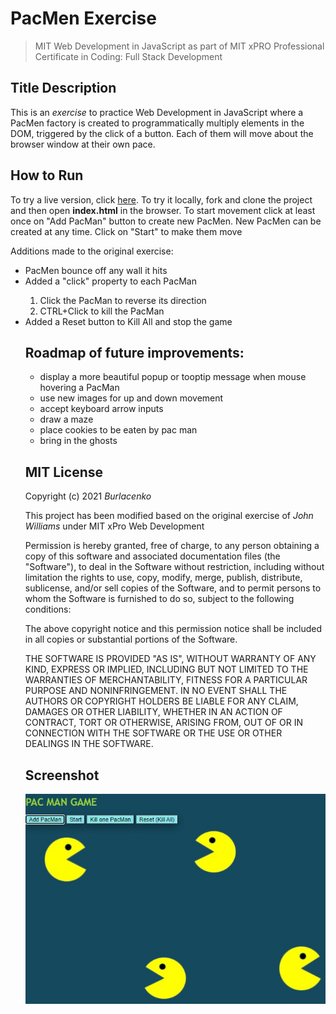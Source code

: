 # PacMen Exercise
>MIT Web Development in JavaScript as part of MIT xPRO Professional Certificate in Coding: Full Stack Development</h1>

<h2>Title Description</h2>
This is an <em>exercise</em> to practice Web Development in JavaScript where a PacMen factory is created to programmatically multiply elements in the DOM, triggered by the click of a button. Each of them will move about the browser window at their own pace.

<h2>How to Run</h2>
To try a live version, click <a href="https://burlacenko.github.io/PacMen/index.html">here</a>. To try it locally, fork and clone the project and then open <strong>index.html</strong> in the browser.
To start movement click at least once on "Add PacMan" button to create new PacMen. New PacMen can be created at any time.
Click on "Start" to make them move
<p>Additions made to the original exercise:</p>
<ul>
<li>PacMen bounce off any wall it hits</li>
<li>Added a "click" property to each PacMan</li>
	<ol>
	<li>Click the PacMan to reverse its direction</li>
	<li>CTRL+Click to kill the PacMan</li>
	</ol>
<li>Added a Reset button to Kill All and stop the game</li>

<h2>Roadmap of future improvements:</h2>
<ul>
<li>display a more beautiful popup or tooptip message when mouse hovering a PacMan</li>
<li>use new images for up and down movement</li>
<li>accept keyboard arrow inputs</li>
<li>draw a maze</li>
<li>place cookies to be eaten by pac man</li>
<li>bring in the ghosts</li>
</ul>

<h2>MIT License</h2>
Copyright (c) 2021 <em>Burlacenko</em>

This project has been modified based on the original exercise of <em>John Williams</em>
under MIT xPro Web Development

Permission is hereby granted, free of charge, to any person obtaining a copy
of this software and associated documentation files (the "Software"), to deal
in the Software without restriction, including without limitation the rights
to use, copy, modify, merge, publish, distribute, sublicense, and/or sell
copies of the Software, and to permit persons to whom the Software is
furnished to do so, subject to the following conditions:

The above copyright notice and this permission notice shall be included in all
copies or substantial portions of the Software.

THE SOFTWARE IS PROVIDED "AS IS", WITHOUT WARRANTY OF ANY KIND, EXPRESS OR
IMPLIED, INCLUDING BUT NOT LIMITED TO THE WARRANTIES OF MERCHANTABILITY,
FITNESS FOR A PARTICULAR PURPOSE AND NONINFRINGEMENT. IN NO EVENT SHALL THE
AUTHORS OR COPYRIGHT HOLDERS BE LIABLE FOR ANY CLAIM, DAMAGES OR OTHER
LIABILITY, WHETHER IN AN ACTION OF CONTRACT, TORT OR OTHERWISE, ARISING FROM,
OUT OF OR IN CONNECTION WITH THE SOFTWARE OR THE USE OR OTHER DEALINGS IN THE
SOFTWARE.

<h2>Screenshot</h2>
<img src= "pacMenScreenShot.jpg" width='900'/>